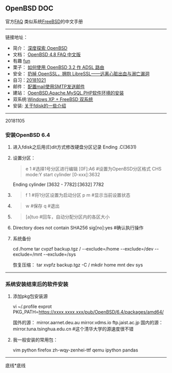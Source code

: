 
## OpenBSD DOC ##


官方[FAQ](https://www.openbsd.org/faq/index.html)
类似系统[FreeBSD](https://www.freebsd.org/doc/zh_CN/books/handbook/index.html)的中文手册

----
链接地址：

* 简介： [深度探索 OpenBSD](https://www.ibm.com/developerworks/cn/aix/library/au-openbsd.html)
* 文档： [OpenBSD 4.8 FAQ 中文版](http://llww.me/index.html)
* 有趣   [fun](http://openbsdjumpstart.org/#/1)
* 栗子： [如何使用 OpenBSD 3.2 作 ADSL 路由](http://www.kuqin.com/article/05bsd/23827.html)
* 安全： [扔掉 OpenSSL，拥抱 LibreSSL——远离心脏出血与溺亡漏洞](https://hltj.me/security/2017/05/26/libressl-instead-openssl.html)
* 自习：[20181021](/docs/knowledge/openbsd.md)
* 邮件： [配置mail使用SMTP发送邮件](https://tlanyan.me/config-mail-use-smtp/)
* 建站： [OpenBSD.Apache.MySQL.PHP软件环境的安装](https://blog.csdn.net/oyzl68/article/details/6910025)
* 双系统:[Windows XP + FreeBSD 双系统](https://wiki.freebsdchina.org/doc/d/dualsystem)
* 安装:  [关于fdisk的一些介绍](http://bbs.chinaunix.net/thread-1122505-1-1.html)


______


20181105
### 安装OpenBSD 6.4 ###

1.  进入fdisk之后用(E)dit方式修改硬盘分区记录
    Ending .C(3631)

2.  设置分区：

    >e 1            #选择1号分区进行编辑
    [0F]:A6         #设置为OpenBSD分区格式
    CHS mode:Y
    start cylinder [0-xxx]:3632
    

    Ending cylinder [3632 - 7782]:[3632] 7782


3.  >f 1            #将1分区设置为启动分区
    p m             #显示当前设置状态

4.  >w              #保存
    >q              #退出

5.  >[a]tuo         #回车，自动分配分区内的各区大小

6.  Directory does not contain SHA256 sig[no]:yes       #确认执行操作

7.  系统备份

    cd /home
    tar cvpzf backup.tgz / --exclude=/home --exclude=/dev --exclude=/mnt --exclude=/sys

    恢复压缩： 
    tar xvpfz backup.tgz -C /
    mkdir home mnt dev sys


-----

### 系统安装结束后的软件安装 ###

1.  添加pkg包安装源

    vi ~/.profile
    exprot PKG_PATH=https://xxxx.xxxx.xxx/pub/OpenBSD/6.4/packages/amd64/

    国外的源：
    mirror.aarnet.deu.au
    mirror.vdms.io
    ftp.jaist.ac.jp
    国内的源：
    mirror.tuna.tsinghua.edu.cn     #这个清华大学的源速度很不错

2.  我一般安装的常用包：

    vim
    python 
    firefox 
    zh-wqy-zenhei-ttf 
    qemu
    ipython
    pandas








------
底线*底线
